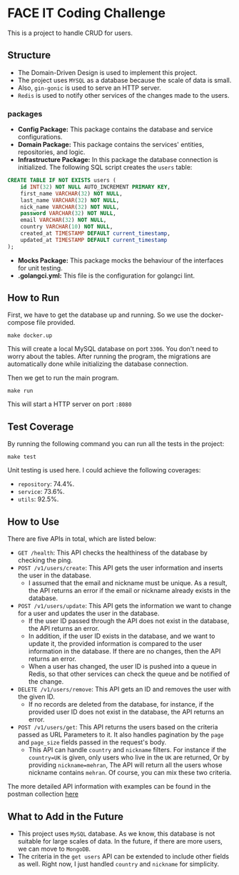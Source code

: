 # FACE IT Coding Challenge

This is a project to handle CRUD for users.

## Structure
- The Domain-Driven Design is used to implement this project.
- The project uses `MYSQL` as a database because the scale of data is small.
- Also, `gin-gonic` is used to serve an HTTP server.
- `Redis` is used to notify other services of the changes made to the users.

### packages
- __Config Package:__ This package contains the database and service configurations.
- __Domain Package:__ This package contains the services' entities, repositories, and logic.
- __Infrastructure Package:__ In this package the database connection is initialized.
  The following SQL script creates the `users` table:
```sql
CREATE TABLE IF NOT EXISTS users (
    id INT(32) NOT NULL AUTO_INCREMENT PRIMARY KEY,
    first_name VARCHAR(32) NOT NULL,
    last_name VARCHAR(32) NOT NULL,
    nick_name VARCHAR(32) NOT NULL,
    password VARCHAR(32) NOT NULL,
    email VARCHAR(32) NOT NULL,
    country VARCHAR(10) NOT NULL,
    created_at TIMESTAMP DEFAULT current_timestamp,
    updated_at TIMESTAMP DEFAULT current_timestamp
);

```
- __Mocks Package:__ This package mocks the behaviour of the interfaces for unit testing.
- __.golangci.yml:__ This file is the configuration for golangci lint.

## How to Run

First, we have to get the database up and running. So we use the docker-compose file provided.
```shell
make docker.up
```

This will create a local MySQL database on port `3306`.
You don't need to worry about the tables. After running the program, the migrations are automatically done while initializing the database connection.

Then we get to run the main program.
```shell
make run
```

This will start a HTTP server on port `:8080`

## Test Coverage
By running the following command you can run all the tests in the project:
```shell
make test
```

Unit testing is used here. I could achieve the following coverages:
- `repository`: 74.4%.
- `service`: 73.6%.
- `utils`: 92.5%.

## How to Use

There are five APIs in total, which are listed below:
- `GET /health`: This API checks the healthiness of the database by checking the ping.
- `POST /v1/users/create`: This API gets the user information and inserts the user in the database.
  - I assumed that the email and nickname must be unique. As a result, the API returns an error if the email or nickname already exists in the database.
- `POST /v1/users/update`: This API gets the information we want to change for a user and updates the user in the database.
  - If the user ID passed through the API does not exist in the database, the API returns an error.
  - In addition, if the user ID exists in the database, and we want to update it, the provided information is compared to the user information in the database.
    If there are no changes, then the API returns an error.
  - When a user has changed, the user ID is pushed into a queue in Redis, so that other services can check the queue and be notified of the change.
- `DELETE /v1/users/remove`: This API gets an ID and removes the user with the given ID.
  - If no records are deleted from the database, for instance, if the provided user ID does not exist in the database, the API returns an error.
- `POST /v1/users/get`: This API returns the users based on the criteria passed as URL Parameters to it. It also handles pagination by the `page` and `page_size` fields passed in the request's body.
  - This API can handle `country` and `nickname` filters. For instance if the `country=UK` is given, only users who live in the `UK` are returned,
    Or by providing `nickname=mehran`, The API will return all the users whose nickname contains `mehran`. Of course, you can mix these two criteria.

The more detailed API information with examples can be found in the postman collection [here](https://www.getpostman.com/collections/5348cab405154fa13fc4)

## What to Add in the Future

- This project uses `MySQL` database. As we know, this database is not suitable for large scales of data. In the future, if there are more users, we can move to `MongoDB`.
- The criteria in the `get users` API can be extended to include other fields as well. Right now, I just handled `country` and `nickname` for simplicity.

